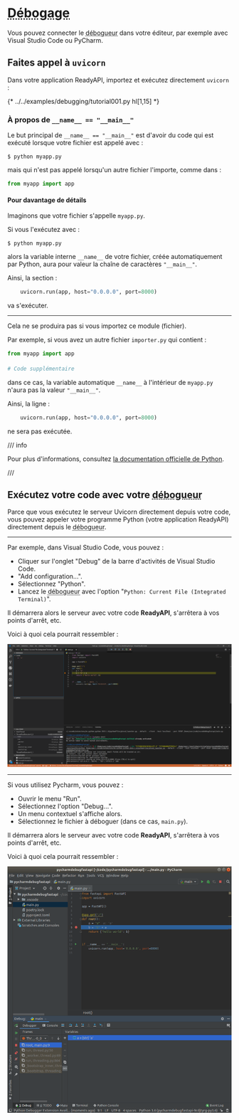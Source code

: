 # <abbr title="En anglais: Debugging">Débogage</abbr>

Vous pouvez connecter le <abbr title="En anglais: debugger">débogueur</abbr> dans votre éditeur, par exemple avec Visual Studio Code ou PyCharm.

## Faites appel à `uvicorn`

Dans votre application ReadyAPI, importez et exécutez directement `uvicorn` :

{* ../../examples/debugging/tutorial001.py hl[1,15] *}

### À propos de `__name__ == "__main__"`

Le but principal de `__name__ == "__main__"` est d'avoir du code qui est exécuté lorsque votre fichier est appelé avec :

<div class="termy">

```console
$ python myapp.py
```

</div>

mais qui n'est pas appelé lorsqu'un autre fichier l'importe, comme dans :

```Python
from myapp import app
```

#### Pour davantage de détails

Imaginons que votre fichier s'appelle `myapp.py`.

Si vous l'exécutez avec :

<div class="termy">

```console
$ python myapp.py
```

</div>

alors la variable interne `__name__` de votre fichier, créée automatiquement par Python, aura pour valeur la chaîne de caractères `"__main__"`.

Ainsi, la section :

```Python
    uvicorn.run(app, host="0.0.0.0", port=8000)
```

va s'exécuter.

---

Cela ne se produira pas si vous importez ce module (fichier).

Par exemple, si vous avez un autre fichier `importer.py` qui contient :

```Python
from myapp import app

# Code supplémentaire
```

dans ce cas, la variable automatique `__name__` à l'intérieur de `myapp.py` n'aura pas la valeur `"__main__"`.

Ainsi, la ligne :

```Python
    uvicorn.run(app, host="0.0.0.0", port=8000)
```

ne sera pas exécutée.

/// info

Pour plus d'informations, consultez <a href="https://docs.python.org/3/library/__main__.html" class="external-link" target="_blank">la documentation officielle de Python</a>.

///

## Exécutez votre code avec votre <abbr title="En anglais: debugger">débogueur</abbr>

Parce que vous exécutez le serveur Uvicorn directement depuis votre code, vous pouvez appeler votre programme Python (votre application ReadyAPI) directement depuis le <abbr title="En anglais: debugger">débogueur</abbr>.

---

Par exemple, dans Visual Studio Code, vous pouvez :

- Cliquer sur l'onglet "Debug" de la barre d'activités de Visual Studio Code.
- "Add configuration...".
- Sélectionnez "Python".
- Lancez le <abbr title="En anglais: debugger">débogueur</abbr> avec l'option "`Python: Current File (Integrated Terminal)`".

Il démarrera alors le serveur avec votre code **ReadyAPI**, s'arrêtera à vos points d'arrêt, etc.

Voici à quoi cela pourrait ressembler :

<img src="/img/tutorial/debugging/image01.png">

---

Si vous utilisez Pycharm, vous pouvez :

- Ouvrir le menu "Run".
- Sélectionnez l'option "Debug...".
- Un menu contextuel s'affiche alors.
- Sélectionnez le fichier à déboguer (dans ce cas, `main.py`).

Il démarrera alors le serveur avec votre code **ReadyAPI**, s'arrêtera à vos points d'arrêt, etc.

Voici à quoi cela pourrait ressembler :

<img src="/img/tutorial/debugging/image02.png">
